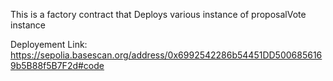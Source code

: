 This is a factory contract that Deploys various instance of proposalVote instance

Deployement Link: https://sepolia.basescan.org/address/0x6992542286b54451DD5006856169b5B88f5B7F2d#code

